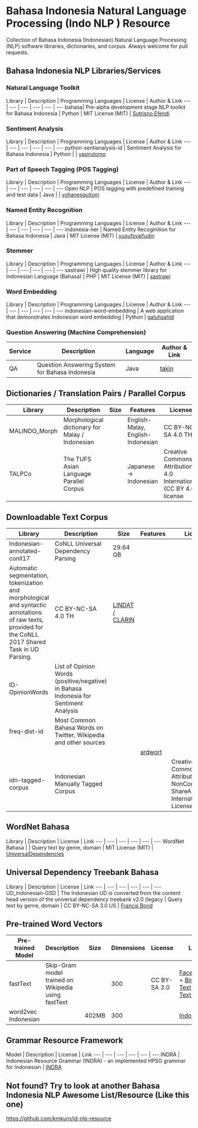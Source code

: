 # Bahasa Indonesia Natural Language Processing (Indo NLP ) Resource
Collection of Bahasa Indonesia (Indonesian) Natural Language Processing (NLP) software libraries, dictionaries, and corpus.
Always welcome for pull requests.

## Bahasa Indonesia NLP Libraries/Services

### Natural Language Toolkit

Library | Description | Programming Languages | License | Author & Link
--- | --- | --- | --- | --- | ---
bahasa| Pre-alpha development stage NLP toolkit for Bahasa Indonesia | Python | MIT License (MIT) | [Sutrisno Efendi](https://pypi.org/project/bahasa/)

### Sentiment Analysis
Library | Description | Programming Languages | License | Author & Link
--- | --- | --- | --- | --- | ---
python-sentianalysis-id | Sentiment Analysis for Bahasa Indonesia | Python | | [yasirutomo](https://github.com/yasirutomo/python-sentianalysis-id)

### Part of Speech Tagging (POS Tagging)
Library | Description | Programming Languages | License | Author & Link
--- | --- | --- | --- | --- | ---
Open NLP | POS tagging with predefined training and test data | Java |  | [yohanesgultom](https://github.com/yohanesgultom/nlp-experiments)


### Named Entity Recognition
Library | Description | Programming Languages | License | Author & Link
--- | --- | --- | --- | --- | ---
indonesia-ner | Named Entity Recoginition for Bahasa Indonesia | Java | MIT License (MIT) | [yusufsyaifudin](https://github.com/yusufsyaifudin/indonesia-ner)

### Stemmer
Library | Description | Programming Languages | License | Author & Link
--- | --- | --- | --- | --- | ---
sastrawi | High quality stemmer library for Indonesian Language (Bahasa) | PHP | MIT License (MIT) | [sastrawi](https://github.com/sastrawi/sastrawi)


### Word Embedding
Library | Description | Programming Languages | License | Author & Link
--- | --- | --- | --- | --- | ---
indonesian-word-embedding | A web application that demonstrates Indonesian word embedding | Python | [galuhsahid](https://github.com/galuhsahid)


###  Question Answering (Machine Comprehension)
Service | Description | Language | Author & Link
--- | --- | --- | --- 
QA | Question Answering System for Bahasa Indonesia | Java | [takin](https://github.com/takin/QA)

## Dictionaries / Translation Pairs / Parallel Corpus
Library | Description | Size | Features | License | Link
--- | --- | --- | --- | --- | ---
MALINDO_Morph | Morphological dictionary for Malay / Indonesian | | English-Malay, English-Indonesian  | CC BY-NC-SA 4.0 TH | [english](https://github.com/matbahasa/MALINDO_Morph)
TALPCo | The TUFS Asian Language Parallel Corpus | | Japanese -> Indonesian | Creative Commons Attribution 4.0 International (CC BY 4.0) license | [matbahasa](https://github.com/matbahasa/TALPCo)


## Downloadable Text Corpus

Library | Description | Size | Features | License | Link
--- | --- | --- | --- | --- | ---
Indonesian-annotated-conll17 | CoNLL Universal Dependency Parsing | 29.64 GB |
Automatic segmentation, tokenization and morphological and syntactic annotations of raw texts, provided for the CoNLL 2017 Shared Task in UD Parsing. | CC BY-NC-SA 4.0 TH | [LINDAT / CLARIN](https://lindat.mff.cuni.cz/repository/xmlui/handle/11234/1-1989)
ID-OpinionWords | List of Opinion Words (positive/negative) in Bahasa Indonesia for Sentiment Analysis | |  |  | [masdevid](https://github.com/masdevid/ID-OpinionWords)
freq-dist-id | Most Common Bahasa Words on Twitter, Wikipedia and other sources
 |  |  |  | [ardwort](https://github.com/ardwort/freq-dist-id)
idn-tagged-corpus | Indonesian Manually Tagged Corpus |  |  |  Creative Commons Attribution-NonCommercial-ShareAlike 4.0 International License  | [famrashel](https://github.com/famrashel/idn-tagged-corpus)


## WordNet Bahasa
Library | Description | License | Link
--- | --- | --- | --- | --- | ---
WordNet Bahasa | | Query text by genre, domain | MIT License (MIT)  | [UniversalDependencies](https://github.com/UniversalDependencies/UD_Indonesian-GSD)

## Universal Dependency Treebank Bahasa
Library | Description | License | Link
--- | --- | --- | --- | --- | ---
UD_Indonesian-GSD | The Indonesian UD is converted from the content head version of the universal dependency treebank v2.0 (legacy | Query text by genre, domain | CC BY-NC-SA 3.0 US | [Francis Bond](http://wn-msa.sourceforge.net/index.eng.html)

## Pre-trained Word Vectors 
Pre-trained Model | Description | Size | Dimensions | License | Link
--- | --- | --- | --- | --- | ---
fastText | Skip-Gram model trained on Wikipedia using fastText | | 300 | CC BY-SA 3.0 | [Facebook](https://github.com/facebookresearch/fastText/blob/master/pretrained-vectors.md) + [Bin & Text](https://s3-us-west-1.amazonaws.com/fasttext-vectors/wiki.th.zip) + [Text Only](https://s3-us-west-1.amazonaws.com/fasttext-vectors/wiki.th.vec)
word2vec Indonesian |  | 402MB | 300 || [Indonesian](https://drive.google.com/open?id=0B0ZXk88koS2KQWxEemNNUHhnTWc)

## Grammar Resource Framework
Model | Description | License | Link
--- | --- | --- | --- | --- | ---
INDRA | Indonesian Resource Grammar (INDRA) - an implemented HPSG grammar for Indonesian | [INDRA](https://github.com/davidmoeljadi/INDRA) 


## Not found? Try to look at another Bahasa Indonesia NLP Awesome List/Resource (Like this one)
https://github.com/kmkurn/id-nlp-resource



